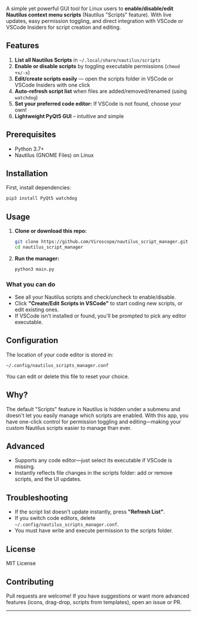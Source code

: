 A simple yet powerful GUI tool for Linux users to **enable/disable/edit Nautilus context menu scripts** (Nautilus "Scripts" feature). With live updates, easy permission toggling, and direct integration with VSCode or VSCode Insiders for script creation and editing.

## Features

1. **List all Nautilus Scripts** in `~/.local/share/nautilus/scripts`
2. **Enable or disable scripts** by toggling executable permissions (`chmod +x/-x`)
3. **Edit/create scripts easily** — open the scripts folder in VSCode or VSCode Insiders with one click
4. **Auto-refresh script list** when files are added/removed/renamed (using `watchdog`)
5. **Set your preferred code editor:** If VSCode is not found, choose your own!
6. **Lightweight PyQt5 GUI** – intuitive and simple

## Prerequisites

- Python 3.7+
- Nautilus (GNOME Files) on Linux

## Installation

First, install dependencies:

```bash
pip3 install PyQt5 watchdog
```

## Usage

1. **Clone or download this repo:**
    ```bash
    git clone https://github.com/Viroscope/nautilus_script_manager.git
    cd nautilus_script_manager
    ```

2. **Run the manager:**
    ```bash
    python3 main.py
    ```

### What you can do

- See all your Nautilus scripts and check/uncheck to enable/disable.
- Click **"Create/Edit Scripts in VSCode"** to start coding new scripts, or edit existing ones.
- If VSCode isn't installed or found, you'll be prompted to pick any editor executable.

## Configuration

The location of your code editor is stored in:

```
~/.config/nautilus_scripts_manager.conf
```

You can edit or delete this file to reset your choice.

## Why?

The default "Scripts" feature in Nautilus is hidden under a submenu and doesn't let you easily manage which scripts are enabled. With this app, you have one-click control for permission toggling and editing—making your custom Nautilus scripts easier to manage than ever.

## Advanced

- Supports any code editor—just select its executable if VSCode is missing.
- Instantly reflects file changes in the scripts folder: add or remove scripts, and the UI updates.

## Troubleshooting

- If the script list doesn't update instantly, press **"Refresh List"**.
- If you switch code editors, delete `~/.config/nautilus_scripts_manager.conf`.
- You must have write and execute permission to the scripts folder.

## License

MIT License

## Contributing

Pull requests are welcome! If you have suggestions or want more advanced features (icons, drag-drop, scripts from templates), open an issue or PR.

---
